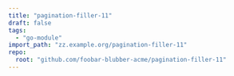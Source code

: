 ```yaml
---
title: "pagination-filler-11"
draft: false
tags:
  - "go-module"
import_path: "zz.example.org/pagination-filler-11"
repo:
  root: "github.com/foobar-blubber-acme/pagination-filler-11"
---
```

